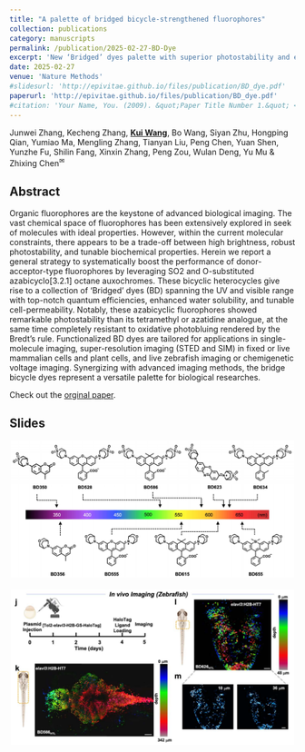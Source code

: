 ```yaml
---
title: "A palette of bridged bicycle-strengthened fluorophores"
collection: publications
category: manuscripts
permalink: /publication/2025-02-27-BD-Dye
excerpt: 'New ‘Bridged’ dyes palette with superior photostability and efficiency for diverse biological imaging.'
date: 2025-02-27
venue: 'Nature Methods'
#slidesurl: 'http://epivitae.github.io/files/publication/BD_dye.pdf'
paperurl: 'http://epivitae.github.io/files/publication/BD_dye.pdf'
#citation: 'Your Name, You. (2009). &quot;Paper Title Number 1.&quot; <i>Journal 1</i>. 1(1).'
---
```

Junwei Zhang, Kecheng Zhang, [<strong>Kui Wang</strong>](/), Bo Wang, Siyan Zhu, Hongping Qian, Yumiao Ma, Mengling Zhang, Tianyan Liu, Peng Chen, Yuan Shen, Yunzhe Fu, Shilin Fang, Xinxin Zhang, Peng Zou, Wulan Deng, Yu Mu & Zhixing Chen<sup>✉</sup>

## Abstract
Organic fluorophores are the keystone of advanced biological imaging. The vast chemical space of fluorophores has been extensively explored in seek of molecules with ideal properties. However, within the current molecular constraints, there appears to be a trade-off between high brightness, robust photostability, and tunable biochemical properties. Herein we report a general strategy to systematically boost the performance of donor-acceptor-type fluorophores by leveraging SO2 and O-substituted azabicyclo[3.2.1] octane auxochromes. These bicyclic heterocycles give rise to a collection of ‘Bridged’ dyes (BD) spanning the UV and visible range with top-notch quantum efficiencies, enhanced water solubility, and tunable cell-permeability. Notably, these azabicyclic fluorophores showed remarkable photostability than its tetramethyl or azatidine analogue, at the same time completely resistant to oxidative photobluing rendered by the Bredt’s rule. Functionalized BD dyes are tailored for applications in single-molecule imaging, super-resolution imaging (STED and SIM) in fixed or live mammalian cells and plant cells, and live zebrafish imaging or chemigenetic voltage imaging. Synergizing with advanced imaging methods, the bridge bicycle dyes represent a versatile palette for biological researches.

Check out the [orginal paper](https://www.biorxiv.org/content/10.1101/2024.12.20.629585v1.abstract).

## Slides

<div align="center">
    <img src="/images/papers/BD-dye.png" width="500px">
</div>


<br>


<div align="center">
    <img src="/images/papers/BD-fish.png" width="500px">
</div>